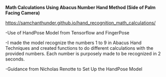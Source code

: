 **Math Calculations Using Abacus Number Hand Method (Side of Palm Facing Camera)**

https://samchanthunder.github.io/hand_recognition_math_calculations/

-Use of HandPose Model from Tensorflow and FingerPose

-I made the model recognize the numbers 1 to 9 in Abacus Hand Techniques and created functions to do different calculations with the provided numbers. Each number is purposely made to be recognized in 2 seconds. 

-Guidance from Nicholas Renotte to Set Up the HandPose Model

